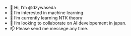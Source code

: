 - 👋 Hi, I’m @dzywaseda
- 👀 I’m interested in machine learning
- 🌱 I’m currently learning NTK theory
- 💞️ I’m looking to collaborate on AI developement in japan.
- 📫 Please send me messege any time.

<!---
dzywaseda/dzywaseda is a ✨ special ✨ repository because its `README.md` (this file) appears on your GitHub profile.
You can click the Preview link to take a look at your changes.
--->

